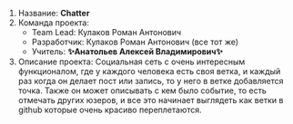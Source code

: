 1. Название: __Chatter__
2. Команда проекта:
    - Team Lead: Кулаков Роман Антонович
    - Разработчик: Кулаков Роман Антонович (все тот же)
    - Учитель: __✨Анатольев Алексей Владимирович✨__
3. Описание проекта:
    Социальная сеть с очень интересным функционалом, где у каждого человека есть своя ветка, и каждый раз когда он делает пост или запись,
    то у него в ветке добавляется точка. Также он может описывать с кем было событие, то есть отмечать других юзеров,
    и все это начинает выглядеть как ветки в github которые очень красиво переплетаются.